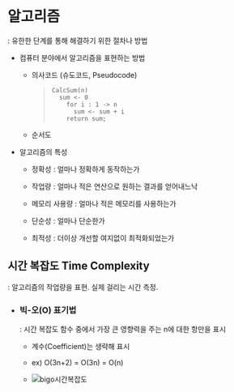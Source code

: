 # 알고리즘

: 유한한 단계를 통해 해결하기 위한 절차나 방법

- 컴퓨터 분야에서 알고리즘을 표현하는 방법
  
  - 의사코드 (슈도코드, Pseudocode)
    
    > ```pseudocode
    > CalcSum(n)
    >   sum <- 0
    >     for i : 1 -> n
    >       sum <- sum + i
    >     return sum;
    > ```
  
  - 순서도

- 알고리즘의 특성
  
  - 정확성 : 얼마나 정확하게 동작하는가
  
  - 작업량 : 얼마나 적은 연산으로 원하는 결과를 얻어내느낙
  
  - 메모리 사용량 : 얼마나 적은 메모리를 사용하는가
  
  - 단순성 : 얼마나 단순한가
  
  - 최적성 : 더이상 개선할 여지없이 최적화되었는가

## 시간 복잡도 Time Complexity

: 알고리즘의 작업량을 표현. 실제 걸리는 시간 측정.

- ### 빅-오(O) 표기법
  
  : 시간 복잡도 함수 중에서 가장 큰 영향력을 주는 n에 대한 항만을 표시
  
  - 계수(Coefficient)는 생략해 표시
  
  - ex) O(3n+2) = O(3n) = O(n)
  
  - ![bigo시간복잡도](https://github.com/user-attachments/assets/e0037bbd-6e95-4961-9e65-b06a9d7e1d92)
